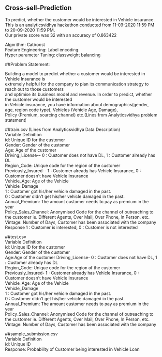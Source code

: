 ## Cross-sell-Prediction
 To predict, whether the customer would be interested in Vehicle insurance.  
This is an analyticsvidhya hackathon conducted from 11-09-2020 11:59 PM to 20-09-2020 11:59 PM.  
Our private score was 32 with an accuracy of 0.863422  

Algorithm: Catboost  
Feature Engineering: Label encoding   
Hyper parameter Tuning: classweight balancing   

##Problem Statement:

Building a model to predict whether a customer would be interested in Vehicle Insurance is  
extremely helpful for the company to plan its communication strategy to reach out to those customers  
and optimise its business model and revenue. In order to predict, whether the customer would be interested  
in Vehicle insurance, you have information about demographics(gender, age, region code type), Vehicles (Vehicle Age, Damage),  
Policy (Premium, sourcing channel) etc.(Lines from Analyticsvidhya problem statement)  

##train.csv
(Lines from Analyticsvidhya Data Description)  
Variable	Definition  
id:	Unique ID for the customer  
Gender:	Gender of the customer  
Age: Age of the customer  
Driving_License-- 0 : Customer does not have DL, 1 : Customer already has DL  
Region_Code:	Unique code for the region of the customer  
Previously_Insured--	1 : Customer already has Vehicle Insurance, 0 : Customer doesn't have Vehicle Insurance  
Vehicle_Age:	Age of the Vehicle   
Vehicle_Damage  
1 : Customer got his/her vehicle damaged in the past.  
0 : Customer didn't get his/her vehicle damaged in the past.  
Annual_Premium:	The amount customer needs to pay as premium in the year  
Policy_Sales_Channel:	Anonymised Code for the channel of outreaching to the customer ie. Different Agents, Over Mail, Over Phone, In Person, etc.  
Vintage:	Number of Days, Customer has been associated with the company  
Response	1 :  Customer is interested, 0 : Customer is not interested  

##test.csv  
Variable	Definition  
id:	Unique ID for the customer  
Gender:	Gender of the customer  
Age:Age of the customer 
Driving_License-	0 : Customer does not have DL, 1 : Customer already has DL  
Region_Code:	Unique code for the region of the customer  
Previously_Insured-	1 : Customer already has Vehicle Insurance, 0 : Customer doesn't have Vehicle Insurance  
Vehicle_Age:	Age of the Vehicle   
Vehicle_Damage  
1 : Customer got his/her vehicle damaged in the past.  
0 : Customer didn't get his/her vehicle damaged in the past.  
Annual_Premium:	The amount customer needs to pay as premium in the year  
Policy_Sales_Channel:	Anonymised Code for the channel of outreaching to the customer ie. Different Agents, Over Mail, Over Phone, In Person, etc.  
Vintage:	Number of Days, Customer has been associated with the company  

##sample_submission.csv  
Variable	Definition  
id:	Unique ID  
Response:	Probability of Customer being interested in Vehicle Loan  
